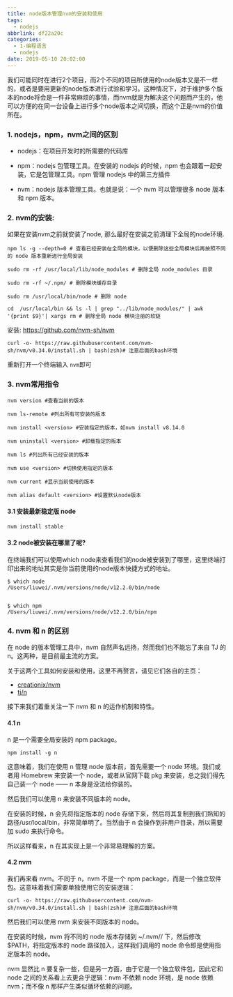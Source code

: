 ```yaml
---
title: node版本管理nvm的安装和使用
tags:
  - nodejs
abbrlink: df22a20c
categories:
  - 1-编程语言
  - nodejs
date: 2019-05-10 20:02:00
---
```




我们可能同时在进行2个项目，而2个不同的项目所使用的node版本又是不一样的，或者是要用更新的node版本进行试验和学习。这种情况下，对于维护多个版本的node将会是一件非常麻烦的事情，而nvm就是为解决这个问题而产生的，他可以方便的在同一台设备上进行多个node版本之间切换，而这个正是nvm的价值所在。



### 1. nodejs，npm，nvm之间的区别

+ nodejs：在项目开发时的所需要的代码库

+ npm：nodejs 包管理工具。在安装的 nodejs 的时候，npm 也会跟着一起安装，它是包管理工具。npm 管理 nodejs 中的第三方插件

+ nvm：nodejs 版本管理工具。也就是说：一个 nvm 可以管理很多 node 版本和 npm 版本。



<!-- more -->

### 2. nvm的安装:

如果在安装nvm之前就安装了node, 那么最好在安装之前清理下全局的node环境.

```shell
npm ls -g --depth=0 # 查看已经安装在全局的模块，以便删除这些全局模块后再按照不同的 node 版本重新进行全局安装

sudo rm -rf /usr/local/lib/node_modules # 删除全局 node_modules 目录

sudo rm -rf ~/.npm/ # 删除模块缓存目录

sudo rm /usr/local/bin/node # 删除 node

cd  /usr/local/bin && ls -l | grep "../lib/node_modules/" | awk '{print $9}'| xargs rm # 删除全局 node 模块注册的软链
```



安装: https://github.com/nvm-sh/nvm

```shell
curl -o- https://raw.githubusercontent.com/nvm-sh/nvm/v0.34.0/install.sh | bash(zsh)# 注意后面的bash环境
```

重新打开一个终端输入 `nvm`即可



### 3. nvm常用指令

```shell
nvm version #查看当前的版本

nvm ls-remote #列出所有可安装的版本

nvm install <version> #安装指定的版本，如nvm install v8.14.0

nvm uninstall <version> #卸载指定的版本

nvm ls #列出所有已经安装的版本

nvm use <version> #切换使用指定的版本

nvm current #显示当前使用的版本

nvm alias default <version> #设置默认node版本

```



#### 3.1 安装最新稳定版 node

```shell
nvm install stable  
```



#### 3.2 node被安装在哪里了呢?

在终端我们可以使用which node来查看我们的node被安装到了哪里，这里终端打印出来的地址其实是你当前使用的node版本快捷方式的地址。

```
$ which node
/Users/liuwei/.nvm/versions/node/v12.2.0/bin/node


$ which npm
/Users/liuwei/.nvm/versions/node/v12.2.0/bin/npm
```



### 4. nvm 和 n  的区别

在 node 的版本管理工具中，nvm 自然声名远扬，然而我们也不能忘了来自 TJ 的 n。这两种，是目前最主流的方案。

关于这两个工具如何安装和使用，这里不再赘言，请见它们各自的主页：

- [creationix/nvm](https://github.com/creationix/nvm)
- [tj/n](https://github.com/tj/n)

接下来我们着重关注一下 nvm 和 n 的运作机制和特性。

#### 4.1 n

n 是一个需要全局安装的 npm package。

```shell
npm install -g n
```


这意味着，我们在使用 n 管理 node 版本前，首先需要一个 node 环境。我们或者用 Homebrew 来安装一个 node，或者从官网下载 pkg 来安装，总之我们得先自己装一个 node —— n 本身是没法给你装的。

然后我们可以使用 n 来安装不同版本的 node。

在安装的时候，n 会先将指定版本的 node 存储下来，然后将其复制到我们熟知的路径/usr/local/bin，非常简单明了。当然由于 n 会操作到非用户目录，所以需要加 sudo 来执行命令。

所以这样看来，n 在其实现上是一个非常易理解的方案。



#### 4.2 nvm

我们再来看 nvm。不同于 n，nvm 不是一个 npm package，而是一个独立软件包。这意味着我们需要单独使用它的安装逻辑：

```shell
curl -o- https://raw.githubusercontent.com/nvm-sh/nvm/v0.34.0/install.sh | bash(zsh)# 注意后面的bash环境
```



然后我们可以使用 nvm 来安装不同版本的 node。

在安装的时候，nvm 将不同的 node 版本存储到 ~/.nvm/<version>/ 下，然后修改$PATH，将指定版本的 node 路径加入，这样我们调用的 node 命令即是使用指定版本的 node。

nvm 显然比 n 要复杂一些，但是另一方面，由于它是一个独立软件包，因此它和 node 之间的关系看上去更合乎逻辑：nvm 不依赖 node 环境，是 node 依赖 nvm；而不像 n 那样产生类似循环依赖的问题。

